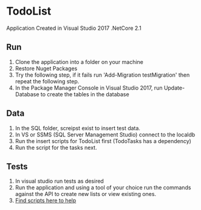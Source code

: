 # TodoList

Application Created in Visual Studio 2017 .NetCore 2.1

## Run 
1. Clone the application into a folder on your machine
1. Restore Nuget Packages
1. Try the following step, if it fails run 'Add-Migration testMigration' then repeat the following step.
1. In the Package Manager Console in Visual Studio 2017, run Update-Database to create the tables in the database

## Data
1. In the SQL folder, screipst exist to insert test data. 
1. In VS or SSMS (SQL Server Management Studio) connect to the localdb
1. Run the insert scripts for TodoList first (TodoTasks has a dependency)
1. Run the script for the tasks next.

## Tests
1. In visual studio run tests as desired
1. Run the application and using a tool of your choice run the commands against the API to create new lists or view existing ones.
1. [Find scripts here to help](https://app.swaggerhub.com/apis/aweiker/ToDo/1.0.0#/todo/searchLists "Swagger Definitions")
